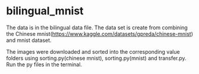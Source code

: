 # bilingual_mnist

The data is in the bilingual data file. The data set is create from combining the Chinese mnist(https://www.kaggle.com/datasets/gpreda/chinese-mnist) and mnist dataset.

The images were downloaded and sorted into the corresponding value folders using sorting.py(chinese mnist), sorting.py(mnist) and transfer.py.
Run the py files in the terminal.
